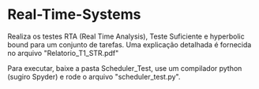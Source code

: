 # Real-Time-Systems

Realiza os testes RTA (Real Time Analysis), Teste Suficiente e hyperbolic bound para um conjunto de tarefas. Uma explicação detalhada é fornecida no arquivo "Relatorio_T1_STR.pdf"

Para executar, baixe a pasta Scheduler_Test, use um compilador python (sugiro Spyder) e rode o arquivo "scheduler_test.py".
